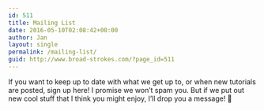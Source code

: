 ```yaml
---
id: 511
title: Mailing List
date: 2016-05-10T02:08:42+00:00
author: Jan
layout: single
permalink: /mailing-list/
guid: http://www.broad-strokes.com/?page_id=511
---
```

If you want to keep up to date with what we get up to, or when new tutorials are posted, sign up here! I promise we won’t spam you. But if we put out new cool stuff that I think you might enjoy, I’ll drop you a message! 🙂

<div style="width: 400px; margin: auto;">
  <!-- Begin MailChimp Signup Form -->
  
  <link href="//cdn-images.mailchimp.com/embedcode/classic-10_7.css" rel="stylesheet" type="text/css" />
  
  <div id="mc_embed_signup">
  </div>
  
  <p>
    <!--End mc_embed_signup--></div>